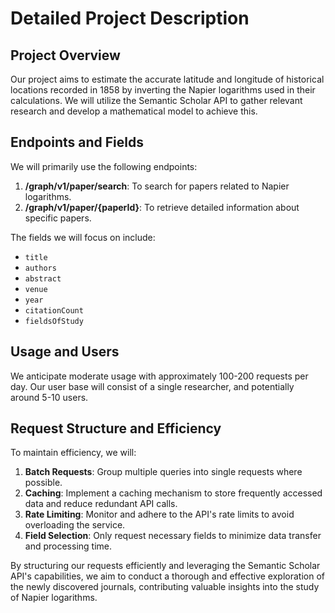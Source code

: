 # Detailed Project Description

## Project Overview
Our project aims to estimate the accurate latitude and longitude of historical locations recorded in 1858 by inverting the Napier logarithms used in their calculations. We will utilize the Semantic Scholar API to gather relevant research and develop a mathematical model to achieve this.

## Endpoints and Fields
We will primarily use the following endpoints:
1. **/graph/v1/paper/search**: To search for papers related to Napier logarithms.
2. **/graph/v1/paper/{paperId}**: To retrieve detailed information about specific papers.

The fields we will focus on include:
- `title`
- `authors`
- `abstract`
- `venue`
- `year`
- `citationCount`
- `fieldsOfStudy`

## Usage and Users
We anticipate moderate usage with approximately 100-200 requests per day. Our user base will consist of a single researcher, and potentially around 5-10 users.

## Request Structure and Efficiency
To maintain efficiency, we will:
1. **Batch Requests**: Group multiple queries into single requests where possible.
2. **Caching**: Implement a caching mechanism to store frequently accessed data and reduce redundant API calls.
3. **Rate Limiting**: Monitor and adhere to the API's rate limits to avoid overloading the service.
4. **Field Selection**: Only request necessary fields to minimize data transfer and processing time.

By structuring our requests efficiently and leveraging the Semantic Scholar API's capabilities, we aim to conduct a thorough and effective exploration of the newly discovered journals, contributing valuable insights into the study of Napier logarithms.